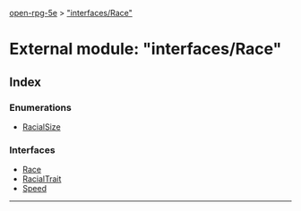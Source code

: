 [open-rpg-5e](../README.md) > ["interfaces/Race"](../modules/_interfaces_race_.md)

# External module: "interfaces/Race"

## Index

### Enumerations

* [RacialSize](../enums/_interfaces_race_.racialsize.md)

### Interfaces

* [Race](../interfaces/_interfaces_race_.race.md)
* [RacialTrait](../interfaces/_interfaces_race_.racialtrait.md)
* [Speed](../interfaces/_interfaces_race_.speed.md)

---

